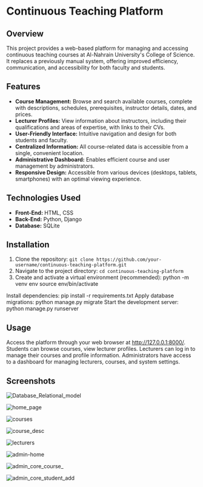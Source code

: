 # Continuous Teaching Platform

## Overview

This project provides a web-based platform for managing and accessing continuous teaching courses at Al-Nahrain University's College of Science. It replaces a previously manual system, offering improved efficiency, communication, and accessibility for both faculty and students.


## Features

- **Course Management:** Browse and search available courses, complete with descriptions, schedules, prerequisites, instructor details, dates, and prices.
- **Lecturer Profiles:** View information about instructors, including their qualifications and areas of expertise, with links to their CVs.
- **User-Friendly Interface:**  Intuitive navigation and design for both students and faculty.
- **Centralized Information:** All course-related data is accessible from a single, convenient location.
- **Administrative Dashboard:** Enables efficient course and user management by administrators.
- **Responsive Design:**  Accessible from various devices (desktops, tablets, smartphones) with an optimal viewing experience.

## Technologies Used

- **Front-End:** HTML, CSS 
- **Back-End:** Python, Django
- **Database:** SQLite

## Installation

1. Clone the repository: `git clone https://github.com/your-username/continuous-teaching-platform.git`
2. Navigate to the project directory: `cd continuous-teaching-platform`
3. Create and activate a virtual environment (recommended):
   python -m venv env
   source env/bin/activate

Install dependencies: pip install -r requirements.txt
Apply database migrations: python manage.py migrate
Start the development server: python manage.py runserver

## Usage
Access the platform through your web browser at http://127.0.0.1:8000/.
Students can browse courses, view lecturer profiles.
Lecturers can log in to manage their courses and profile information.
Administrators have access to a dashboard for managing lecturers, courses, and system settings.


## Screenshots

![Database_Relational_model](https://github.com/Ahmad-Git-Hub/course-management-web-app-Django/assets/138325384/9b641db3-b54f-4437-b465-cfe4ca73ff94)


![home_page](https://github.com/Ahmad-Git-Hub/django-course-management-web-app/assets/138325384/deddc72c-65ec-4415-96de-1f6e794dc237)


![courses](https://github.com/Ahmad-Git-Hub/django-course-management-web-app/assets/138325384/9ff85202-7763-4937-8bcf-35fa79aef6db)

![course_desc](https://github.com/Ahmad-Git-Hub/django-course-management-web-app/assets/138325384/dd83cb54-0283-4bf3-8a58-c6ec8cf74608)

![lecturers](https://github.com/Ahmad-Git-Hub/django-course-management-web-app/assets/138325384/bdc679ff-8e1a-443b-b591-15b0bf782764)

![admin-home](https://github.com/Ahmad-Git-Hub/django-course-management-web-app/assets/138325384/e599959f-cb98-4798-9f9e-92275da29cde)

![admin_core_course_](https://github.com/Ahmad-Git-Hub/django-course-management-web-app/assets/138325384/b98cc7d2-c161-46c4-9197-6ebd4dea2fb8)

![admin_core_student_add](https://github.com/Ahmad-Git-Hub/django-course-management-web-app/assets/138325384/6a14d5c5-0d70-4bda-b1ea-4984ea770c40)

